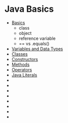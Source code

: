 # Java Basics

- [Basics](JavaNotes/Basics.md)
    - class
    - object
    - reference variable
    - == vs .equals()
- [Variables and Data Types](JavaNotes/Variables.md)
- [Classes](JavaNotes/Classes.md)
- [Constructors](JavaNotes/Constructors.md)
- [Methods](JavaNotes/Methods.md)
- [Operators](JavaNotes/Operators.md)
- [Java Literals](JavaNotes/JavaLiterals.md)
- [ ](JavaNotes/)
- [ ](JavaNotes/)
- [ ](JavaNotes/)
- [ ](JavaNotes/)
- [ ](JavaNotes/)
- [ ](JavaNotes/)
- [ ](JavaNotes/)
- [ ](JavaNotes/)